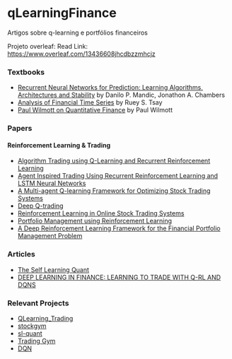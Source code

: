 # qLearningFinance
Artigos sobre q-learning e portfólios financeiros


Projeto overleaf:
Read Link:
https://www.overleaf.com/13436608jhcdbzzmhcjz

### Textbooks

- [Recurrent Neural Networks for Prediction: Learning Algorithms, Architectures and Stability](http://eu.wiley.com/WileyCDA/WileyTitle/productCd-0471495174.html) by Danilo P. Mandic, Jonathon A. Chambers
- [Analysis of Financial Time Series](http://eu.wiley.com/WileyCDA/WileyTitle/productCd-EHEP002380.html) by Ruey S. Tsay
- [Paul Wilmott on Quantitative Finance](http://eu.wiley.com/WileyCDA/WileyTitle/productCd-1118836839.html) by Paul Wilmott

### Papers

#### Reinforcement Learning & Trading

- [Algorithm Trading using Q-Learning and Recurrent Reinforcement Learning ](http://cs229.stanford.edu/proj2009/LvDuZhai.pdf)
- [Agent Inspired Trading Using Recurrent Reinforcement Learning and LSTM Neural Networks](https://arxiv.org/pdf/1707.07338.pdf)
- [A Multi-agent Q-learning Framework for Optimizing Stock Trading Systems](https://link.springer.com/chapter/10.1007/3-540-46146-9_16)
- [Deep Q-trading](http://cslt.riit.tsinghua.edu.cn/mediawiki/images/5/5f/Dtq.pdf)
- [Reinforcement Learning in Online Stock Trading Systems](http://citeseerx.ist.psu.edu/viewdoc/download?doi=10.1.1.83.5299&rep=rep1&type=pdf)
- [Portfolio Management using Reinforcement Learning](http://cs229.stanford.edu/proj2016/report/JinElSaawy-PortfolioManagementusingReinforcementLearning-report.pdf)
- [A Deep Reinforcement Learning Framework for the Financial Portfolio Management Problem](https://arxiv.org/pdf/1706.10059.pdf)

### Articles

- [The Self Learning Quant](https://hackernoon.com/the-self-learning-quant-d3329fcc9915)
- [DEEP LEARNING IN FINANCE: LEARNING TO TRADE WITH Q-RL AND DQNS](https://chatbotslife.com/deep-learning-in-finance-learning-to-trade-with-q-rl-and-dqns-6c6cff4a1429)

### Relevant Projects

- [QLearning_Trading](https://github.com/ucaiado/QLearning_Trading)
- [stockgym](https://github.com/sentrip/stockgym/tree/master/src)
- [sl-quant](https://github.com/danielzak/sl-quant)
- [Trading Gym](https://github.com/Prediction-Machines/Trading-Gym)
- [DQN](https://github.com/jjakimoto/DQN)
